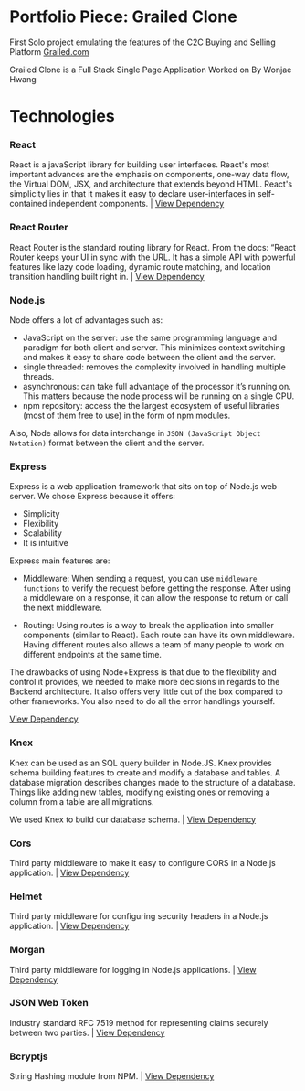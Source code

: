 # Portfolio Piece: Grailed Clone

First Solo project emulating the features of the C2C Buying and Selling Platform [Grailed.com](https://grailed.com)

Grailed Clone is a Full Stack Single Page Application Worked on By Wonjae Hwang

# Technologies

### React
React is a javaScript library for building user interfaces. React's most important advances are the emphasis on components, one-way data flow, the Virtual DOM, JSX, and architecture that extends beyond HTML. React's simplicity lies in that it makes it easy to declare user-interfaces in self-contained independent components. | [View Dependency](https://reactjs.org/)

### React Router
React Router is the standard routing library for React. From the docs: “React Router keeps your UI in sync with the URL. It has a simple API with powerful features like lazy code loading, dynamic route matching, and location transition handling built right in. | [View Dependency](https://reacttraining.com/react-router/web/guides/quick-start)

### Node.js
Node offers a lot of advantages such as:
* JavaScript on the server: use the same programming language and paradigm for both client and server. This minimizes context switching and makes it easy to share code between the client and the server.
* single threaded: removes the complexity involved in handling multiple threads.
* asynchronous: can take full advantage of the processor it’s running on. This matters because the node process will be running on a single CPU.
* npm repository: access the the largest ecosystem of useful libraries (most of them free to use) in the form of npm modules.

Also, Node allows for data interchange in `JSON (JavaScript Object Notation)` format between the client and the server.

### Express
Express is a web application framework that sits on top of Node.js web server. We chose Express because it offers:
* Simplicity
* Flexibility
* Scalability
* It is intuitive

Express main features are:
* Middleware:
When sending a request, you can use `middleware functions` to verify the request before getting the response. After using a middleware on a response, it can allow the response to return or call the next middleware.

* Routing:
Using routes is a way to break the application into smaller components (similar to React). Each route can have its own middleware. Having different routes also allows a team of many people to work on different endpoints at the same time.

The drawbacks of using Node+Express is that due to the flexibility and control it provides, we needed to make more decisions in regards to the Backend architecture. It also offers very little out of the box compared to other frameworks. You also need to do all the error handlings yourself.

[View Dependency](https://expressjs.com/)

### Knex
Knex can be used as an SQL query builder in Node.JS. Knex provides schema building features to create and modify a database and tables.
A database migration describes changes made to the structure of a database. Things like adding new tables, modifying existing ones or removing a column from a table are all migrations.

We used Knex to build our database schema. | [View Dependency](https://knexjs.org/)

### Cors
Third party middleware to make it easy to configure CORS in a Node.js application. | [View Dependency](https://www.npmjs.com/package/cors)

### Helmet
Third party middleware for configuring security headers in a Node.js application. | [View Dependency](https://www.npmjs.com/package/helmet)

### Morgan
Third party middleware for logging in Node.js applications. | [View Dependency](https://www.npmjs.com/package/morgan)

### JSON Web Token
Industry standard RFC 7519 method for representing claims securely between two parties. | [View Dependency](https://www.npmjs.com/package/jsonwebtoken)

### Bcryptjs
String Hashing module from NPM. | [View Dependency](https://www.npmjs.com/package/bcryptjs)
